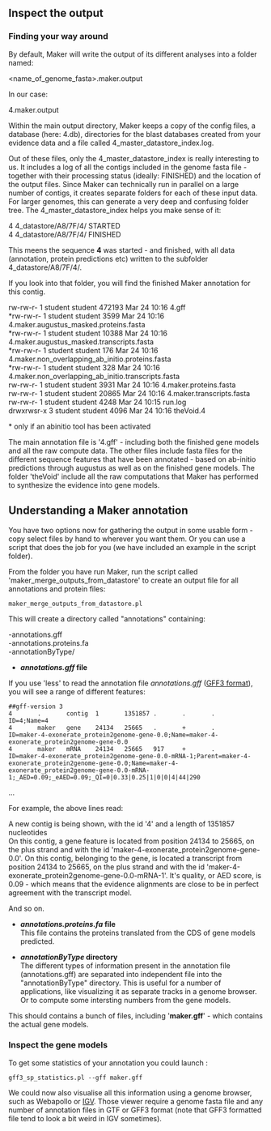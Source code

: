 ## Inspect the output

### Finding your way around

By default, Maker will write the output of its different analyses into a folder named:

&lt;name\_of\_genome\_fasta&gt;.maker.output

In our case:

 4.maker.output

Within the main output directory, Maker keeps a copy of the config files, a database (here: 4.db), directories for the blast databases created from your evidence data and a file called 4\_master\_datastore\_index.log.

Out of these files, only the 4\_master\_datastore\_index is really interesting to us. It includes a log of all the contigs included in the genome fasta file - together with their processing status (ideally: FINISHED) and the location of the output files. Since Maker can technically run in parallel on a large number of contigs, it creates separate folders for each of these input data. For larger genomes, this can generate a very deep and confusing folder tree. The 4\_master\_datastore\_index helps you make sense of it:

4       4\_datastore/A8/7F/4/ STARTED  
4       4\_datastore/A8/7F/4/ FINISHED

This meens the sequence **4** was started - and finished, with all data (annotation, protein predictions etc) written to the subfolder 4\_datastore/A8/7F/4/.

If you look into that folder, you will find the finished Maker annotation for this contig.

rw-rw-r- 1 student student 472193 Mar 24 10:16 4.gff <br/>
\*rw-rw-r- 1 student student 3599 Mar 24 10:16 4.maker.augustus\_masked.proteins.fasta <br/>
\*rw-rw-r- 1 student student 10388 Mar 24 10:16 4.maker.augustus\_masked.transcripts.fasta  <br/>
\*rw-rw-r- 1 student student 176 Mar 24 10:16 4.maker.non\_overlapping\_ab\_initio.proteins.fasta <br/>
\*rw-rw-r- 1 student student 328 Mar 24 10:16 4.maker.non\_overlapping\_ab\_initio.transcripts.fasta  <br/>
rw-rw-r- 1 student student 3931 Mar 24 10:16 4.maker.proteins.fasta  <br/>
rw-rw-r- 1 student student 20865 Mar 24 10:16 4.maker.transcripts.fasta  <br/>
rw-rw-r- 1 student student 4248 Mar 24 10:15 run.log  <br/>
drwxrwsr-x 3 student student 4096 Mar 24 10:16 theVoid.4

\* only if an abinitio tool has been activated

The main annotation file is '4.gff' - including both the finished gene models and all the raw compute data. The other files include fasta files for the different sequence features that have been annotated - based on ab-initio predictions through augustus as well as on the finished gene models. The folder 'theVoid' include all the raw computations that Maker has performed to synthesize the evidence into gene models.

## Understanding a Maker annotation

You have two options now for gathering the output in some usable form - copy select files by hand to wherever you want them. Or you can use a script that does the job for you (we have included an example in the script folder).

From the folder you have run Maker, run the script called 'maker\_merge\_outputs\_from\_datastore' to create an output file for all annotations and protein files:
```
maker_merge_outputs_from_datastore.pl 
```
This will create a directory called "annotations" containing:

\-annotations.gff  
\-annotations.proteins.fa  
\-annotationByType/  

 - ***annotations.gff* file**  

If you use 'less' to read the annotation file *annotations.gff* ([GFF3 format](http://www.sequenceontology.org/gff3.shtml)), you will see a range of different features:
```
##gff-version 3  
4       .       contig  1       1351857 .       .       .       ID=4;Name=4
4       maker   gene    24134   25665   .       +       .       ID=maker-4-exonerate_protein2genome-gene-0.0;Name=maker-4-exonerate_protein2genome-gene-0.0
4       maker   mRNA    24134   25665   917     +       .       ID=maker-4-exonerate_protein2genome-gene-0.0-mRNA-1;Parent=maker-4-exonerate_protein2genome-gene-0.0;Name=maker-4-exonerate_protein2genome-gene-0.0-mRNA-1;_AED=0.09;_eAED=0.09;_QI=0|0.33|0.25|1|0|0|4|44|290
```
...

For example, the above lines read:

A new contig is being shown, with the id '4' and a length of 1351857 nucleotides  
On this contig, a gene feature is located from position 24134 to 25665, on the plus strand and with the id 'maker-4-exonerate\_protein2genome-gene-0.0'. 
On this contig, belonging to the gene, is located a transcript from position 24134 to 25665, on the plus strand and with the id 'maker-4-exonerate\_protein2genome-gene-0.0-mRNA-1'. It's quality, or AED score, is 0.09 - which means that the evidence alignments are close to be in perfect agreement with the transcript model.

And so on.

 - ***annotations.proteins.fa* file**  
This file contains the proteins translated from the CDS of gene models predicted.

 - ***annotationByType* directory**  
The different types of information present in the annotation file (annotations.gff) are separated into independent file into the "annotationByType" directory. This is useful for a number of applications, like visualizing it as separate tracks in a genome browser. Or to compute some intersting numbers from the gene models.


This should contains a bunch of files, including '**maker.gff**' - which contains the actual gene models.

### Inspect the gene models

To get some statistics of your annotation you could launch :
```
gff3_sp_statistics.pl --gff maker.gff
```

We could now also visualise all this information using a genome browser, such as Webapollo or [IGV](http://software.broadinstitute.org/software/igv/). Those viewer require a genome fasta file and any number of annotation files in GTF or GFF3 format (note that GFF3 formatted file tend to look a bit weird in IGV sometimes).
